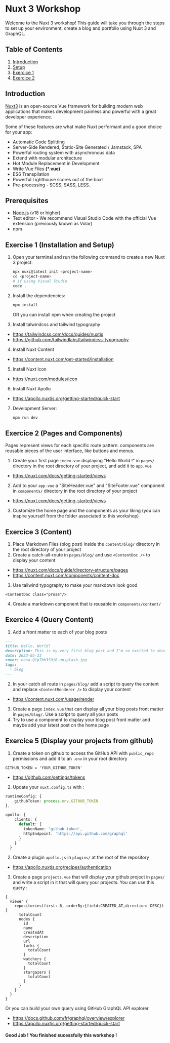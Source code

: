# Nuxt 3 Workshop

Welcome to the Nuxt 3 workshop! This guide will take you through the steps to set up your environment, create a blog and portfolio using Nuxt 3 and GraphQL.

## Table of Contents
1. [Introduction](#introduction)
2. [Setup](#setup)
3. [Exercice 1](#exercise-1-installation-and-setup)
4. [Exercice 2]()

## Introduction
[Nuxt3](https://nuxt.com/) is an open-source Vue framework for building modern web applications that makes development painless and powerful with a great developer experience.

Some of these features are what make Nuxt performant and a good choice for your app:

* Automatic Code Splitting
* Server-Side Rendered, Static-Site Generated / Jamstack, SPA
* Powerful routing system with asynchronous data
* Extend with modular architecture
* Hot Module Replacement in Development
* Write Vue Files **(*.vue)**
* ES6 Transpilation
* Powerful Lighthouse scores out of the box!
* Pre-processing - SCSS, SASS, LESS.

## Prerequisites
- [Node.js](https://nodejs.org/) (v18 or higher)
- Text editor - We recommend Visual Studio Code with the official Vue extension (previously known as Volar)
- npm

## Exercise 1 (Installation and Setup)
1. Open your terminal and run the following command to create a new Nuxt 3 project:
   ```bash
   npx nuxi@latest init <project-name>
   cd <project-name>
   # if using Visual Studio
   code .
   ```
2. Install the dependencies:
   ```bash
   npm install
   ```
   OR you can install npm when creating the project

3. Install talwindcss and tailwind typography
- https://tailwindcss.com/docs/guides/nuxtjs
- https://github.com/tailwindlabs/tailwindcss-typography

4. Install Nuxt Content
- https://content.nuxt.com/get-started/installation

5. Install Nuxt Icon
- https://nuxt.com/modules/icon

6. Install Nuxt Apollo
- https://apollo.nuxtjs.org/getting-started/quick-start

7. Development Server:
   ```bash
   npm run dev
   ```

## Exercice 2 (Pages and Components)
Pages represent views for each specific route pattern. components are reusable pieces of the user interface, like buttons and menus.

1. Create your first page `index.vue` displaying "Hello World !" in `pages/` directory in the root directory of your project, and add it to `app.vue`
- https://nuxt.com/docs/getting-started/views
2. Add to your `app.vue` a "SiteHeader.vue" and "SiteFooter.vue" component in `components/` directory in the root directory of your project
- https://nuxt.com/docs/getting-started/views
3. Customize the home page and the components as your liking (you can inspire yourself from the folder associated to this workshop)

## Exercice 3 (Content)
1. Place Markdown Files (blog post) inside the `content/blog/` directory in the root directory of your project
2. Create a catch-all-route in `pages/blog/` and use `<ContentDoc />` to display your content
- https://nuxt.com/docs/guide/directory-structure/pages
- https://content.nuxt.com/components/content-doc
3. Use tailwind typography to make your markdown look good
```
<ContentDoc class="prose"/>
```
4. Create a markdown component that is reusable in `components/content/`

## Exercice 4 (Query Content)
1. Add a front matter to each of your blog posts
```example_blog_post.md
---
title: Hello, World!
description: This is my very first blog post and I'm so excited to share it with you!
date: 2023-05-23
cover: nasa-Q1p7bh3SHj8-unsplash.jpg
tags:
  - blog
---
```
2. In your catch all route in `pages/blog/` add a script to query the content and replace `<ContentRenderer />` to display your content
- https://content.nuxt.com/usage/render
3. Create a page `index.vue` that can display all your blog posts front matter in `pages/blog/`. Use a script to query all your posts
4. Try to use a component to display your blog post front matter and maybe add your latest post on the home page

## Exercice 5 (Display your projects from github)
1. Create a token on github to access the GitHub API with `public_repo` permissions and add it to an `.env` in your root directory
```.env
GITHUB_TOKEN = 'YOUR_GITHUB_TOKEN'
```
- https://github.com/settings/tokens
2. Update your `nuxt.config.ts` with :
```nuxt.config.ts
runtimeConfig: {
    githubToken: process.env.GITHUB_TOKEN
},
```
```nuxt.config.ts
apollo: {
    clients: {
      default: {
        tokenName: 'github-token',
        httpEndpoint: 'https://api.github.com/graphql'
      }
    }
  }
```
2. Create a plugin `apollo.js` in `plugins/` at the root of the repository
- https://apollo.nuxtjs.org/recipes/authentication
3. Create a page `projects.vue` that will display your github project in `pages/` and write a script in it that will query your projects. You can use this query :
```
{
  viewer {
    repositories(first: 6, orderBy:{field:CREATED_AT,direction: DESC}) {
      totalCount
      nodes {
        id
        name
        createdAt
        description
        url
        forks {
          totalCount
        }
        watchers {
          totalCount
        }
        stargazers {
          totalCount
        }
      }
    }
  }
}
```
Or you can build your own query using GitHub GraphQL API explorer
- https://docs.github.com/fr/graphql/overview/explorer
- https://apollo.nuxtjs.org/getting-started/quick-start

#### **Good Job ! You finished sucessfully this workshop !**
